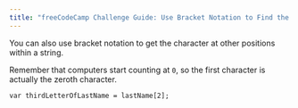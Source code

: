 ```yaml
---
title: "freeCodeCamp Challenge Guide: Use Bracket Notation to Find the Nth Character in a String"
---
```


You can also use bracket notation to get the character at other positions within a string.

Remember that computers start counting at `0`, so the first character is actually the zeroth character.

    var thirdLetterOfLastName = lastName[2];
